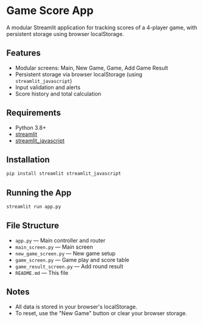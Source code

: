 # Game Score App

A modular Streamlit application for tracking scores of a 4-player game, with persistent storage using browser localStorage.

## Features

- Modular screens: Main, New Game, Game, Add Game Result
- Persistent storage via browser localStorage (using `streamlit_javascript`)
- Input validation and alerts
- Score history and total calculation

## Requirements

- Python 3.8+
- [streamlit](https://streamlit.io/)
- [streamlit_javascript](https://github.com/blackary/streamlit-javascript)

## Installation

```bash
pip install streamlit streamlit_javascript
```

## Running the App

```bash
streamlit run app.py
```

## File Structure

- `app.py` — Main controller and router
- `main_screen.py` — Main screen
- `new_game_screen.py` — New game setup
- `game_screen.py` — Game play and score table
- `game_result_screen.py` — Add round result
- `README.md` — This file

## Notes

- All data is stored in your browser's localStorage.
- To reset, use the "New Game" button or clear your browser storage.